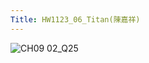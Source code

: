 ```yaml
---
Title: HW1123_06_Titan(陳嘉祥)
--- 
```


![CH09 02_Q25](https://github.com/user-attachments/assets/24680531-40d5-4c23-8782-1d846aad08da)

